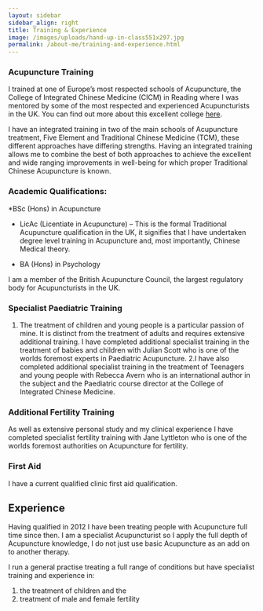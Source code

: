 ```yaml
---
layout: sidebar
sidebar_align: right
title: Training & Experience
image: /images/uploads/hand-up-in-class551x297.jpg
permalink: /about-me/training-and-experience.html
---
```


### Acupuncture Training

I trained at one of Europe’s most respected schools of Acupuncture, the College of Integrated Chinese Medicine (CICM) in Reading where  I was  mentored by some of the most respected and experienced Acupuncturists in the UK. You can find out more about this excellent college [here](https://www.acupuncturecollege.org.uk/).

I have an integrated training in two of the main schools of  Acupuncture treatment, Five Element and Traditional Chinese Medicine (TCM), these different approaches have differing strengths. Having an integrated training allows me to combine the best of both approaches to achieve the excellent and wide ranging improvements in well-being for which proper Traditional Chinese Acupuncture is known.

### Academic Qualifications:
  *BSc (Hons) in Acupuncture

* LicAc (Licentiate in Acupuncture)
– This is the formal Traditional Acupuncture qualification in the UK, it signifies that I have undertaken degree level training in Acupuncture and, most importantly, Chinese Medical theory. 

* BA (Hons) in Psychology

I am a member of the British Acupuncture Council, the largest regulatory body for Acupuncturists in the UK. 


### Specialist Paediatric Training
1. The treatment of children and young people is a particular passion of mine. It is distinct from the treatment of adults and requires extensive additional training.  I have completed additional specialist training in the treatment of babies and children with Julian Scott who is one of the worlds foremost experts in Paediatric Acupuncture.
2.I have also completed additional specialist training in the treatment of Teenagers and young people with Rebecca Avern who is an international author in the subject and the Paediatric course director at the College of Integrated Chinese Medicine.

### Additional Fertility Training
As well as extensive personal study and my clinical experience I have completed specialist fertility training with Jane Lyttleton who is one of the worlds foremost authorities on Acupuncture for fertility.
 
### First Aid
I have a current qualified clinic first aid qualification.



## Experience 
Having qualified in 2012 I have been treating people with Acupuncture full time since then.
I am a specialist Acupuncturist so I apply the full depth of Acupuncture knowledge, I do not just use basic Acupuncture as an add on to another therapy.  

I run a general practise treating a full range of conditions but have specialist training and experience in:
1. the treatment of children and the 
2. treatment of male and female fertility